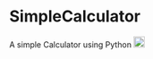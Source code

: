 # SimpleCalculator
A simple Calculator using Python <a href="https://emoji.gg/emoji/1887_python"><img src="https://cdn3.emoji.gg/emojis/1887_python.png" width="20px" height="20px" alt="python"></a>
